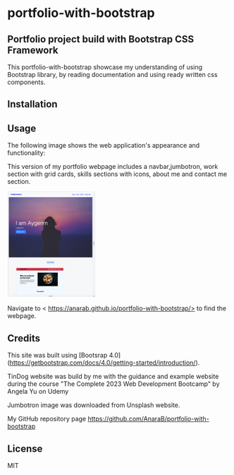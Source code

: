 # portfolio-with-bootstrap
## Portfolio project build with Bootstrap CSS Framework 

This portfolio-with-bootstrap showcase my understanding of using Bootstrap library, by reading documentation and using ready written css components. 


## Installation 

## Usage

The following image shows the web application's appearance and functionality:

This version of my portfolio webpage includes a navbar,jumbotron, work section with grid cards, skills sections with icons, about me and contact me section.

<img alt="portfolio webpage build with bootstrap" src="images/screenshot.png" width="200">


Navigate to < https://anarab.github.io/portfolio-with-bootstrap/> to find the  webpage. 

## Credits

This site was built using [Bootsrap 4.0] (https://getbootstrap.com/docs/4.0/getting-started/introduction/).

TinDog website was build by me with the guidance and example website during the course "The Complete 2023 Web Development Bootcamp" by Angela Yu on Udemy

Jumbotron image was downloaded from Unsplash website. 

My GitHub repository page
<https://github.com/AnaraB/portfolio-with-bootstrap>



## License
MIT 

